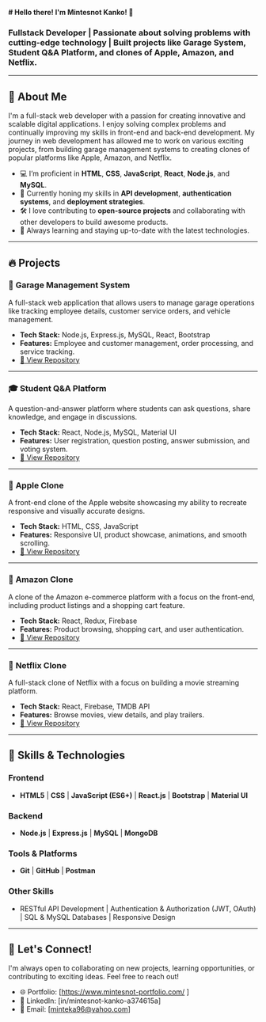**# Hello there!  I'm Mintesnot Kanko! 👋**

### Fullstack Developer | Passionate about solving problems with cutting-edge technology | Built projects like Garage System, Student Q&A Platform, and clones of Apple, Amazon, and Netflix.
---
## 🚀 About Me
I'm a full-stack web developer with a passion for creating innovative and scalable digital applications. I enjoy solving complex problems and continually improving my skills in front-end and back-end development. My journey in web development has allowed me to work on various exciting projects, from building garage management systems to creating clones of popular platforms like Apple, Amazon, and Netflix.

- 💻 I’m proficient in **HTML**, **CSS**, **JavaScript**, **React**, **Node.js**, and **MySQL**.
- 🔧 Currently honing my skills in **API development**, **authentication systems**, and **deployment strategies**.
- 🛠️ I love contributing to **open-source projects** and collaborating with other developers to build awesome products.
- 🌱 Always learning and staying up-to-date with the latest technologies.
---
## 🔥 Projects

### 🚗 **Garage Management System**
A full-stack web application that allows users to manage garage operations like tracking employee details, customer service orders, and vehicle management.
- **Tech Stack:** Node.js, Express.js, MySQL, React, Bootstrap
- **Features:** Employee and customer management, order processing, and service tracking.
- [🔗 View Repository](http://3.129.52.177/)
---
### 🎓 **Student Q&A Platform**
A question-and-answer platform where students can ask questions, share knowledge, and engage in discussions.
- **Tech Stack:** React, Node.js, MySQL, Material UI
- **Features:** User registration, question posting, answer submission, and voting system.
- [🔗 View Repository](https://evangadiforum.mintesnot-portfolio.com/)
---

### 🍎 **Apple Clone**
A front-end clone of the Apple website showcasing my ability to recreate responsive and visually accurate designs.
- **Tech Stack:** HTML, CSS, JavaScript
- **Features:** Responsive UI, product showcase, animations, and smooth scrolling.
- [🔗 View Repository](https://mintesnote.netlify.app/)
---
### 🛒 **Amazon Clone**
A clone of the Amazon e-commerce platform with a focus on the front-end, including product listings and a shopping cart feature.
- **Tech Stack:** React, Redux, Firebase
- **Features:** Product browsing, shopping cart, and user authentication.
- [🔗 View Repository](https://amazon-clone-mintesnot-k.netlify.app/)
---
### 🎥 **Netflix Clone**
A full-stack clone of Netflix with a focus on building a movie streaming platform.
- **Tech Stack:** React, Firebase, TMDB API
- **Features:** Browse movies, view details, and play trailers.
- [🔗 View Repository](https://minteka96.github.io/Netflix-clone-2024/)
---

## 💼 Skills & Technologies

### Frontend
- **HTML5** | **CSS** | **JavaScript (ES6+)** | **React.js** | **Bootstrap** | **Material UI**

### Backend
- **Node.js** | **Express.js** | **MySQL** | **MongoDB**

### Tools & Platforms
- **Git** | **GitHub** | **Postman**

### Other Skills
- RESTful API Development | Authentication & Authorization (JWT, OAuth) | SQL & MySQL Databases | Responsive Design
---

## 🤝 Let's Connect!
I'm always open to collaborating on new projects, learning opportunities, or contributing to exciting ideas. Feel free to reach out!

- 🌐 Portfolio: [https://www.mintesnot-portfolio.com/ ]
- 💼 LinkedIn: [in/mintesnot-kanko-a374615a]
- 📧 Email: [minteka96@yahoo.com]



